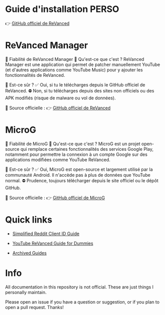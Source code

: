 # Guide d'installation PERSO
👉 [GitHub officiel de ReVanced]([https://github.com/ReVanced](https://github.com/Totobarjo/ReVanced-Documentation-YouTube/blob/main/YT-ReVanced-Guide.md))

# ReVanced Manager
🔹 Fiabilité de ReVanced Manager
📌 Qu'est-ce que c'est ?
ReVanced Manager est une application qui permet de patcher manuellement YouTube (et d'autres applications comme YouTube Music) pour y ajouter les fonctionnalités de ReVanced.

📌 Est-ce sûr ?
✅ Oui, si tu le télécharges depuis le GitHub officiel de ReVanced.
⛔ Non, si tu télécharges depuis des sites non officiels ou des APK modifiés (risque de malware ou vol de données).

📌 Source officielle :
👉 [GitHub officiel de ReVanced](https://github.com/ReVanced)
<br/>

# MicroG
🔹 Fiabilité de MicroG
📌 Qu'est-ce que c'est ?
MicroG est un projet open-source qui remplace certaines fonctionnalités des services Google Play, notamment pour permettre la connexion à un compte Google sur des applications modifiées comme YouTube ReVanced.

📌 Est-ce sûr ?
✅ Oui, MicroG est open-source et largement utilisé par la communauté Android. Il n'accède pas à plus de données que YouTube normal.
⛔ Prudence, toujours télécharger depuis le site officiel ou le dépôt GitHub.

📌 Source officielle :
👉 [GitHub officiel de MicroG](https://github.com/microg/GmsCore)

# Quick links

- [Simplified Reddit Client ID Guide](https://github.com/KobeW50/ReVanced-Documentation/blob/main/Reddit-Client-ID-Guide.md#info)

- [YouTube ReVanced Guide for Dummies](https://github.com/KobeW50/ReVanced-Documentation/blob/main/YT-ReVanced-Guide.md#before-you-begin)

- [Archived Guides](https://github.com/KobeW50/ReVanced-Documentation/tree/main/archived)

# Info

All documentation in this repository is not official. These are just things I personally maintain.

Please open an issue if you have a question or suggestion, or if you plan to open a pull request. Thanks!

